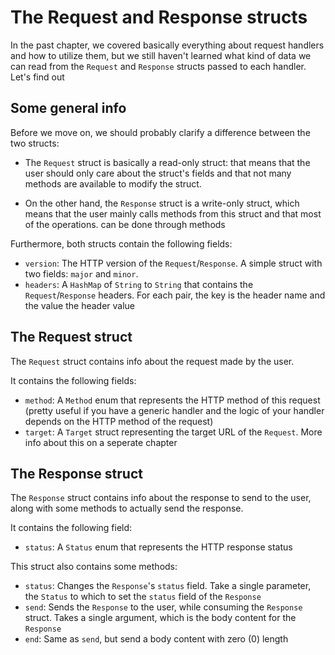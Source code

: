 # The Request and Response structs

In the past chapter, we covered basically everything about request handlers and how to utilize them, but we still haven't learned what kind of data we can read from the `Request` and `Response` structs passed to each handler. Let's find out

## Some general info

Before we move on, we should probably clarify a difference between the two structs:

- The `Request` struct is basically a read-only struct: that means that the user should only care about the struct's fields and that not many methods are available to modify the struct.

- On the other hand, the `Response` struct is a write-only struct, which means that the user mainly calls methods from this struct and that most of the operations. can be done through methods

Furthermore, both structs contain the following fields:

- `version`: The HTTP version of the `Request`/`Response`. A simple struct with two fields: `major` and `minor`.
- `headers`: A `HashMap` of `String` to `String` that contains the `Request`/`Response` headers. For each pair, the key is the header name and the value the header value

## The Request struct

The `Request` struct contains info about the request made by the user.

It contains the following fields:

- `method`: A `Method` enum that represents the HTTP method of this request (pretty useful if you have a generic handler and the logic of your handler depends on the HTTP method of the request)
- `target`: A `Target` struct representing the target URL of the `Request`. More info about this on a seperate chapter

## The Response struct

The `Response` struct contains info about the response to send to the user, along with some methods to actually send the response.

It contains the following field:

- `status`: A `Status` enum that represents the HTTP response status

This struct also contains some methods:

- `status`: Changes the `Response`'s `status` field. Take a single parameter, the `Status` to which to set the `status` field of the `Response`
- `send`: Sends the `Response` to the user, while consuming the `Response` struct. Takes a single argument, which is the body content for the `Response`
- `end`: Same as `send`, but send a body content with zero (0) length
